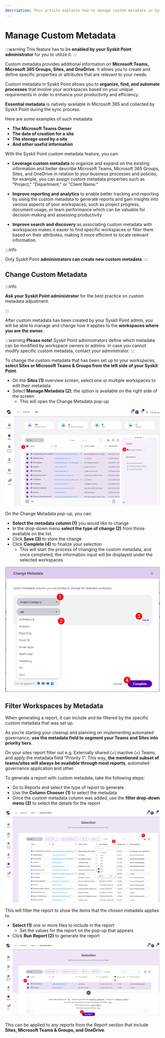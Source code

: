 ```yaml
---
description: This article explains how to manage custom metadata in Syskit Point for collaborators.
---
```


# Manage Custom Metadata


:::warning
This feature has to be **enabled by your Syskit Point administrator** for you to utilize it.
:::

Custom metadata provides additional information on **Microsoft Teams, Microsoft 365 Groups, Sites, and OneDrive**. It allows you to create and define specific properties or attributes that are relevant to your needs.

Custom metadata in Syskit Point allows you to **organize, find, and automate processes** that involve your workspaces based on your unique requirements in order to enhance your productivity and efficiency.

**Essential metadata** is natively available in  Microsoft 365 and collected by Syskit Point during the sync process. 

Here are some examples of such metadata:

 * **The Microsoft Teams Owner**
 * **The date of creation for a site**
 * **The storage used by a site**
 * **And other useful information**

With the Syskit Point custom metadata feature, you can:

* **Leverage custom metadata** to organize and expand on the existing information and better describe Microsoft Teams, Microsoft 365 Groups, Sites, and OneDrive in relation to your business processes and policies; for example, you can assign custom metadata properties such as "Project," "Department," or "Client Name."

* **Improve reporting and analytics** to enable better tracking and reporting by using the custom metadata to generate reports and gain insights into various aspects of your workspaces, such as project progress, document usage, or team performance which can be valuable for decision-making and assessing productivity

* **Improve search and discovery** as associating custom metadata with workspaces makes it easier to find specific workspaces or filter them based on their attributes, making it more efficient to locate relevant information.





:::info

Only Syskit Point **administrators can create new custom metadata**.
:::

## Change Custom Metadata

:::info

**Ask your Syskit Point administrator** for the best practice on custom metadata adjustment.

:::

After custom metadata has been created by your Syskit Point admin, you will be able to manage and change how it applies to the **workspaces where you are the owner**.

:::warning
**Please note!** Syskit Point administrators define which metadata can be modified by workspace owners or admins. In case you cannot modify specific custom metadata, contact your administrator.
:::

To change the custom metadata that has been set up to your workspaces, **select Sites or Microsoft Teams & Groups from the left side of your Syskit Point**.

* On the **Sites (1)** overview screen, select one or multiple workspaces to edit their metadata
* Select **Manage Metadata (2)**; the option is available on the right side of the screen
  * This will open the Change Metadata pop-up

![Create New Metadata](../../../static/img/manage-custom-metadata-change-location.png)

On the Change Metadata pop-up, you can:
* **Select the metadata column (1)** you would like to change  
* In the drop-down menu **select the type of change (2)** from those available on the list
* Click **Save (3)** to store the change
* Click **Complete (4)** to finalize your selection
  * This will start the process of changing the custom metadata, and once completed, the information input will be displayed under the selected workspaces

![Change Metadata](../../../static/img/manage-custom-metadata-change-custom-metadata.png)

## Filter Workspaces by Metadata

When generating a report, it can include and be filtered by the specific custom metadata that was set up.

As you’re starting your cleanup and planning on implementing automated governance, **use the metadata field to segment your Teams and Sites into priority tiers**. 

On your sites report filter out e.g. Externally shared (+) inactive (+) Teams, and apply the metadata field “Priority 1”. This way, **the mentioned subset of teams/sites will always be available through most reports**, automated governance application and other.


To generate a report with custom metadata, take the following steps:

* Go to Reports and select the type of report to generate
* Use the **Column Chooser (1)** to select the metadata
* Once the custom metadata column was added, use the **filter drop-down menu (2)** to select the details for the report

![Create New Metadata](../../../static/img/manage-custom-metadata-custom-metadata-report.png)

This will filter the report to show the items that the chosen metadata applies to.
* **Select (1)** one or more files to include in the report
  * Set the values for the report on the pop-up that appears
* Click **Run Report (2)** to generate the report

![Create New Metadata](../../../static/img/manage-custom-metadata-generate-report-metadata.png)

This can be applied to any reports from the Report section that include **Sites, Microsoft Teams & Groups, and OneDrive**.